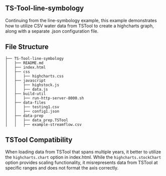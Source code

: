 ## TS-Tool-line-symbology

Continuing from the line-symbology example, this example demonstrates how to utilize CSV water data from TSTool to create a highcharts graph, along with a separate .json configuration file.

## File Structure

```
├── TS-Tool-line-symbology
│   ├── README.md
│   ├── index.html
│   ├── css
│   │   ├── highcharts.css
│   ├── javascript
│   │   ├── highstock.js
│   │   ├── data.js
│   ├── build-util
│   │   ├── run-http-server-8000.sh
│   ├── data-files
│   │   ├── testing1.csv
│   │   ├── config1.json
│   ├── data-prep
│   │   ├── data_prep.TSTool
│   │   ├── example-streamflow.csv
```

## TSTool Compatibility

When loading data from TSTool that spans multiple years, it better to utilize the `highcharts.chart` option in index.html.  While the `highcharts.stockChart` option provides scaling functionality, it misrepresents data from TSTool at specific ranges and does not format the axis correctly.
